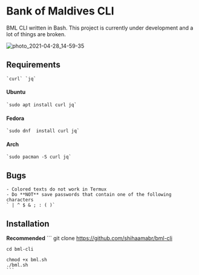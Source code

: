 # Bank of Maldives CLI
BML CLI written in Bash. This project is currently under development and a lot of things are broken.

![photo_2021-04-28_14-59-35](https://user-images.githubusercontent.com/18140039/116385581-5c948300-a832-11eb-899b-9133501a4ae7.jpg)
    
## Requirements 
    `curl` `jq`

#### Ubuntu
    `sudo apt install curl jq`

#### Fedora
    `sudo dnf  install curl jq`

#### Arch
    `sudo pacman -S curl jq`

## Bugs
    - Colored texts do not work in Termux
    - Do **NOT** save passwords that contain one of the following characters
    ` | ^ $ & ; : ( )`

## Installation

**Recommended**
    ```
    git clone https://github.com/shihaamabr/bml-cli
    
    cd bml-cli
    
    chmod +x bml.sh
    ./bml.sh
    ```
